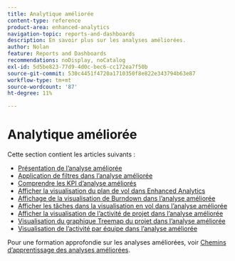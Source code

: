 ```yaml
---
title: Analytique améliorée
content-type: reference
product-area: enhanced-analytics
navigation-topic: reports-and-dashboards
description: En savoir plus sur les analyses améliorées.
author: Nolan
feature: Reports and Dashboards
recommendations: noDisplay, noCatalog
exl-id: 5d5be823-77d9-4d0c-bec6-cc172ea7f50b
source-git-commit: 530c4451f4720a1710350f8e822e343794b63e87
workflow-type: tm+mt
source-wordcount: '87'
ht-degree: 11%

---
```


# Analytique améliorée

Cette section contient les articles suivants :

* [Présentation de l’analyse améliorée](../enhanced-analytics/enhanced-analytics-overview.md)
* [Application de filtres dans l’analyse améliorée](../enhanced-analytics/use-enhanced-analytics-filters.md)
* [Comprendre les KPI d’analyse améliorés](../enhanced-analytics/understand-enhanced-analytics-kpis.md)
* [ Afficher la visualisation du plan de vol dans Enhanced Analytics](../enhanced-analytics/flight-plan-overview.md)
* [Affichage de la visualisation de Burndown dans l’analyse améliorée](../enhanced-analytics/burndown-overview.md)
* [Afficher les tâches dans la visualisation en vol dans l’analyse améliorée](../enhanced-analytics/tasks-in-flight-overview.md)
* [ Afficher la visualisation de l’activité de projet dans l’analyse améliorée](../enhanced-analytics/project-activity-overview.md)
* [Visualisation du graphique Treemap du projet dans l’analyse améliorée](../enhanced-analytics/project-treemap-overview.md)
* [Visualisation de l’activité par équipe dans l’analyse améliorée](../enhanced-analytics/activity-by-team-overview.md)
<!--
* [View the Resource capacity visualization in Enhanced analytics](../enhanced-analytics/resource-capacity-overview.md) 
* [View the Team capacity visualization in Enhanced analytics](../enhanced-analytics/team-capacity-overview.md) 
* [View Enhanced analytics visualizations by duration](../enhanced-analytics/view-enhanced-analytics-charts-duration.md)-->

<!--
  <li data-mc-conditions="QuicksilverOrClassic.Draft mode"><a href="../enhanced-analytics/trend-views-overview.md" class="MCXref xref" xrefformat="{para}">Trend views overview</a> </li>
  -->

Pour une formation approfondie sur les analyses améliorées, voir [Chemins d’apprentissage des analyses améliorées](https://one.workfront.com/s/enhanced-analytics-program).
